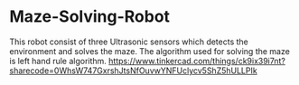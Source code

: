 # Maze-Solving-Robot
This robot consist of three Ultrasonic sensors which detects the environment and solves the maze. 
The algorithm used for solving the maze is left hand rule algorithm.
https://www.tinkercad.com/things/ck9ix39i7nt?sharecode=0WhsW747GxrshJtsNfOuvwYNFUclycv5ShZ5hULLPIk
